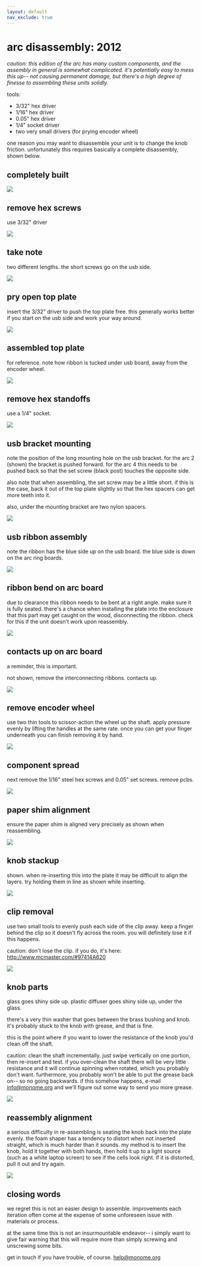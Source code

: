 ```yaml
---
layout: default
nav_exclude: true
---
```

# arc disassembly: 2012


*caution: this edition of the arc has many custom components, and the assembly in general is somewhat complicated. it's potentially easy to mess this up-- not causing permanent damage, but there's a high degree of finesse to assembling these units solidly.*

tools:

- 3/32" hex driver
- 1/16" hex driver
- 0.05" hex driver
- 1/4" socket driver
- two very small drivers (for prying encoder wheel)


one reason you may want to disassemble your unit is to change the knob friction. unfortunately this requires basically a complete disassembly, shown below.


## completely built

![](/docs/disassembly/images/tech-hardware-disassembly-arc-2012-01.jpg)

## remove hex screws

use 3/32" driver

![](/docs/disassembly/images/tech-hardware-disassembly-arc-2012-02.jpg)

## take note

two different lengths. the short screws go on the usb side.

![](/docs/disassembly/images/tech-hardware-disassembly-arc-2012-03.jpg)

## pry open top plate

insert the 3/32" driver to push the top plate free. this generally works better if you start on the usb side and work your way around.

![](/docs/disassembly/images/tech-hardware-disassembly-arc-2012-04.jpg)

## assembled top plate

for reference. note how ribbon is tucked under usb board, away from the encoder wheel.

![](/docs/disassembly/images/tech-hardware-disassembly-arc-2012-05.jpg)

## remove hex standoffs

use a 1/4" socket.

![](/docs/disassembly/images/tech-hardware-disassembly-arc-2012-06.jpg)

## usb bracket mounting

note the position of the long mounting hole on the usb bracket. for the arc 2 (shown) the bracket is pushed forward. for the arc 4 this needs to be pushed back so that the set screw (black post) touches the opposite side.

also note that when assembling, the set screw may be a little short. if this is the case, back it out of the top plate slightly so that the hex spacers can get more teeth into it.

also, under the mounting bracket are two nylon spacers.

![](/docs/disassembly/images/tech-hardware-disassembly-arc-2012-07.jpg)

## usb ribbon assembly

note the ribbon has the blue side up on the usb board. the blue side is down on the arc ring boards.

![](/docs/disassembly/images/tech-hardware-disassembly-arc-2012-08.jpg)

## ribbon bend on arc board

due to clearance this ribbon needs to be bent at a right angle. make sure it is fully seated. there's a chance when installing the plate into the enclosure that this part may get caught on the wood, disconnecting the ribbon. check for this if the unit doesn't work upon reassembly.

![](/docs/disassembly/images/tech-hardware-disassembly-arc-2012-09.jpg)

## contacts up on arc board

a reminder, this is important.

not shown, remove the interconnecting ribbons. contacts up.

![](/docs/disassembly/images/tech-hardware-disassembly-arc-2012-10.jpg)

## remove encoder wheel

use two thin tools to scissor-action the wheel up the shaft. apply pressure evenly by lifting the handles at the same rate. once you can get your finger underneath you can finish removing it by hand.

![](/docs/disassembly/images/tech-hardware-disassembly-arc-2012-11.jpg)

## component spread

next remove the 1/16" steel hex screws and 0.05" set screws. remove pcbs.

![](/docs/disassembly/images/tech-hardware-disassembly-arc-2012-12.jpg)

## paper shim alignment

ensure the paper shim is aligned very precisely as shown when reassembling.

![](/docs/disassembly/images/tech-hardware-disassembly-arc-2012-13.jpg)

## knob stackup

shown. when re-inserting this into the plate it may be difficult to align the layers. try holding them in line as shown while inserting.

![](/docs/disassembly/images/tech-hardware-disassembly-arc-2012-14.jpg)

## clip removal

use two small tools to evenly push each side of the clip away. keep a finger behind the clip so it doesn't fly across the room. you will definitely lose it if this happens.

caution: don't lose the clip. if you do, it's here: http://www.mcmaster.com/#97414A620

![](/docs/disassembly/images/tech-hardware-disassembly-arc-2012-15.jpg)

## knob parts

glass goes shiny side up. plastic diffuser goes shiny side up, under the glass.

there's a very thin washer that goes between the brass bushing and knob. it's probably stuck to the knob with grease, and that is fine.

this is the point where if you want to lower the resistance of the knob you'd clean off the shaft.

caution: clean the shaft incrementally. just swipe vertically on one portion, then re-insert and test. if you over-clean the shaft there will be very little resistance and it will continue spinning when rotated, which you probably don't want. furthermore, you probably won't be able to put the grease back on-- so no going backwards. if this somehow happens, e-mail info@monome.org and we'll figure out some way to send you more grease.

![](/docs/disassembly/images/tech-hardware-disassembly-arc-2012-16.jpg)

## reassembly alignment

a serious difficulty in re-assembling is seating the knob back into the plate evenly. the foam shaper has a tendency to distort when not inserted straight, which is much harder than it sounds. my method is to insert the knob, hold it together with both hands, then hold it up to a light source (such as a white laptop screen) to see if the cells look right. if it is distorted, pull it out and try again.

![](/docs/disassembly/images/tech-hardware-disassembly-arc-2012-17.jpg)


## closing words

we regret this is not an easier design to assemble. improvements each iteration often come at the expense of some unforeseen issue with materials or process.

at the same time this is not an insurmountable endeavor-- i simply want to give fair warning that this will require more than simply screwing and unscrewing some bits.

get in touch if you have trouble, of course. help@monome.org
